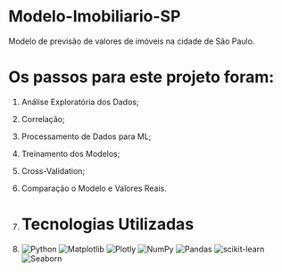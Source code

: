 # Modelo-Imobiliario-SP
Modelo de previsão de valores de imóveis na cidade de São Paulo.

# Os passos para este projeto foram:
1. Análise Exploratória dos Dados;
2. Correlação;
3. Processamento de Dados para ML;
4. Treinamento dos Modelos;
5. Cross-Validation;
6. Comparação o Modelo e Valores Reais.

7. # Tecnologias Utilizadas
8. ![Python](https://img.shields.io/badge/python-3670A0?style=for-the-badge&logo=python&logoColor=ffdd54) ![Matplotlib](https://img.shields.io/badge/Matplotlib-%23ffffff.svg?style=for-the-badge&logo=Matplotlib&logoColor=black) ![Plotly](https://img.shields.io/badge/Plotly%20-%20white?style=for-the-badge&logo=Plotly&labelColor=black&color=white) ![NumPy](https://img.shields.io/badge/numpy-%23013243.svg?style=for-the-badge&logo=numpy&logoColor=white) ![Pandas](https://img.shields.io/badge/pandas-%23150458.svg?style=for-the-badge&logo=pandas&logoColor=white) ![scikit-learn](https://img.shields.io/badge/scikit--learn-%23F7931E.svg?style=for-the-badge&logo=scikit-learn&logoColor=white) ![Seaborn](https://img.shields.io/badge/Seaborn%20-%20%235C7DA2?style=for-the-badge&logo=Seaborn&labelColor=black)
